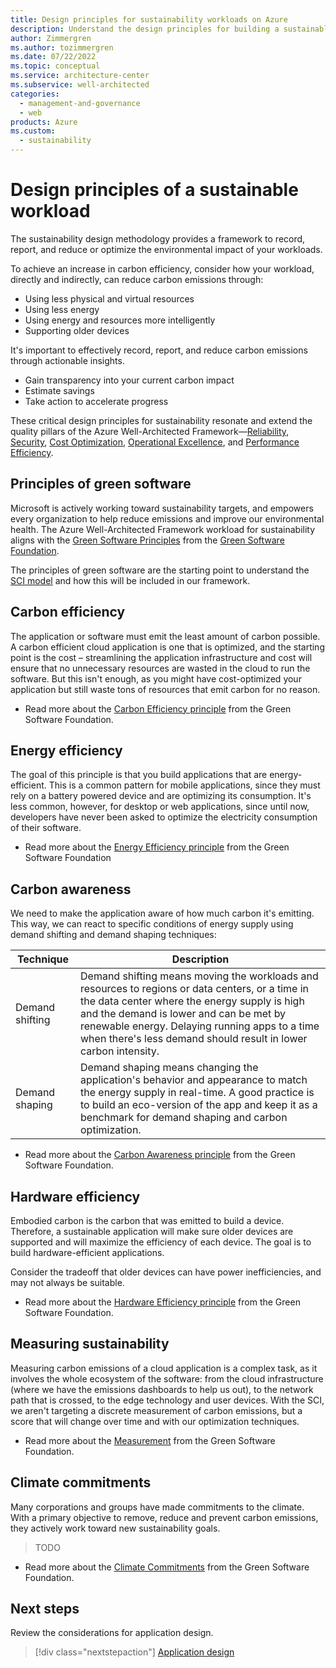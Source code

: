 ```yaml
---
title: Design principles for sustainability workloads on Azure
description: Understand the design principles for building a sustainable application on Microsoft Azure.
author: Zimmergren
ms.author: tozimmergren
ms.date: 07/22/2022
ms.topic: conceptual
ms.service: architecture-center
ms.subservice: well-architected
categories:
  - management-and-governance
  - web
products: Azure
ms.custom:
  - sustainability
---
```


# Design principles of a sustainable workload

The sustainability design methodology provides a framework to record, report, and reduce or optimize the environmental impact of your workloads.

To achieve an increase in carbon efficiency, consider how your workload, directly and indirectly, can reduce carbon emissions through:

- Using less physical and virtual resources
- Using less energy
- Using energy and resources more intelligently
- Supporting older devices

It's important to effectively record, report, and reduce carbon emissions through actionable insights.

- Gain transparency into your current carbon impact
- Estimate savings
- Take action to accelerate progress

These critical design principles for sustainability resonate and extend the quality pillars of the Azure Well-Architected Framework&mdash;[Reliability](/azure/architecture/framework/#reliability), [Security](/azure/architecture/framework/security/), [Cost Optimization](/azure/architecture/framework/cost/), [Operational Excellence](/azure/architecture/framework/devops/), and [Performance Efficiency](/azure/architecture/framework/scalability/).

## Principles of green software

Microsoft is actively working toward sustainability targets, and empowers every organization to help reduce emissions and improve our environmental health. The Azure Well-Architected Framework workload for sustainability aligns with the [Green Software Principles](https://learn.greensoftware.foundation/practitioner/introduction/) from the [Green Software Foundation](https://greensoftware.foundation/projects/principles-of-green-software-engineering).

The principles of green software are the starting point to understand the [SCI model](sustainability-design-methodology.md#measure-and-track-carbon-impact) and how this will be included in our framework.

## Carbon efficiency

The application or software must emit the least amount of carbon possible. A carbon efficient cloud application is one that is optimized, and the starting point is the cost – streamlining the application infrastructure and cost will ensure that no unnecessary resources are wasted in the cloud to run the software. But this isn't enough, as you might have cost-optimized your application but still waste tons of resources that emit carbon for no reason.

- Read more about the [Carbon Efficiency principle](https://learn.greensoftware.foundation/practitioner/carbon-efficiency) from the Green Software Foundation.

## Energy efficiency

The goal of this principle is that you build applications that are energy-efficient. This is a common pattern for mobile applications, since they must rely on a battery powered device and are optimizing its consumption. It's less common, however, for desktop or web applications, since until now, developers have never been asked to optimize the electricity consumption of their software.

- Read more about the [Energy Efficiency principle](https://learn.greensoftware.foundation/practitioner/energy-efficiency) from the Green Software Foundation

## Carbon awareness

We need to make the application aware of how much carbon it's emitting. This way, we can react to specific conditions of energy supply using demand shifting and demand shaping techniques:

|Technique|Description|
|---|---|
Demand shifting|Demand shifting means moving the workloads and resources to regions or data centers, or a time in the data center where the energy supply is high and the demand is lower and can be met by renewable energy. Delaying running apps to a time when there's less demand should result in lower carbon intensity.
|Demand shaping|Demand shaping means changing the application's behavior and appearance to match the energy supply in real-time. A good practice is to build an eco-version of the app and keep it as a benchmark for demand shaping and carbon optimization.|

- Read more about the [Carbon Awareness principle](https://learn.greensoftware.foundation/practitioner/carbon-awareness) from the Green Software Foundation.

## Hardware efficiency

Embodied carbon is the carbon that was emitted to build a device. Therefore, a sustainable application will make sure older devices are supported and will maximize the efficiency of each device.  The goal is to build hardware-efficient applications.

Consider the tradeoff that older devices can have power inefficiencies, and may not always be suitable.

- Read more about the [Hardware Efficiency principle](https://learn.greensoftware.foundation/practitioner/hardware-efficiency) from the Green Software Foundation.

## Measuring sustainability

Measuring carbon emissions of a cloud application is a complex task, as it involves the whole ecosystem of the software: from the cloud infrastructure (where we have the emissions dashboards to help us out), to the network path that is crossed, to the edge technology and user devices. With the SCI, we aren't targeting a discrete measurement of carbon emissions, but a score that will change over time and with our optimization techniques.

- Read more about the [Measurement](https://principles.green/principles/measurement/) from the Green Software Foundation.

## Climate commitments

Many corporations and groups have made commitments to the climate. With a primary objective to remove, reduce and prevent carbon emissions, they actively work toward new sustainability goals.

> TODO

- Read more about the [Climate Commitments](https://learn.greensoftware.foundation/practitioner/climate-commitments) from the Green Software Foundation.

## Next steps

Review the considerations for application design.

> [!div class="nextstepaction"]
> [Application design](sustainability-application-design.md)

